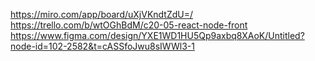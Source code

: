 https://miro.com/app/board/uXjVKndtZdU=/
https://trello.com/b/wtOGhBdM/c20-05-react-node-front
https://www.figma.com/design/YXE1WD1HU5Qp9axbq8XAoK/Untitled?node-id=102-2582&t=cASSfoJwu8sIWWl3-1
